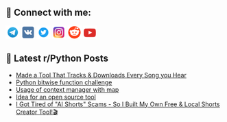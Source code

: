 ## 🔎 Connect with me:
[<img src="https://github.com/bullbesh/bullbesh/blob/main/images/Telegram.png" width="32" height="32" />](https://t.me/bullbesh)
[<img src="https://github.com/bullbesh/bullbesh/blob/main/images/VK.png" width="32" height="32" />](https://vk.com/bullbesh)
[<img src="https://github.com/bullbesh/bullbesh/blob/main/images/Twitter.png" width="32" height="32" />](https://twitter.com/bullbesh1)
[<img src="https://github.com/bullbesh/bullbesh/blob/main/images/Instagram.png" width="32" height="32" />](https://www.instagram.com/bullbesh)
[<img src="https://github.com/bullbesh/bullbesh/blob/main/images/Reddit.png" width="32" height="32" />](https://www.reddit.com/user/bullbesh)
[<img src="https://github.com/bullbesh/bullbesh/blob/main/images/YouTube.png" width="32" height="32" />](https://www.youtube.com/channel/UCtfjRs6uzgq5mfm8S06WTcg)

## 📕 Latest r/Python Posts
<!-- BLOG-POST-LIST:START -->
- [Made a Tool That Tracks &amp; Downloads Every Song you Hear](https://www.reddit.com/r/Python/comments/1j38x4r/made_a_tool_that_tracks_downloads_every_song_you/)
- [Python bitwise function challenge](https://www.reddit.com/r/Python/comments/1j37b03/python_bitwise_function_challenge/)
- [Usage of context manager with map](https://www.reddit.com/r/Python/comments/1j378qx/usage_of_context_manager_with_map/)
- [Idea for an open source tool](https://www.reddit.com/r/Python/comments/1j36qx0/idea_for_an_open_source_tool/)
- [I Got Tired of &quot;AI Shorts&quot; Scams - So I Built My Own Free &amp; Local Shorts Creator Tool!🎬](https://www.reddit.com/r/Python/comments/1j36d7a/i_got_tired_of_ai_shorts_scams_so_i_built_my_own/)
<!-- BLOG-POST-LIST:END -->
